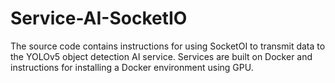# Service-AI-SocketIO
The source code contains instructions for using SocketOI to transmit data to the YOLOv5 object detection AI service. Services are built on Docker and instructions for installing a Docker environment using GPU.
